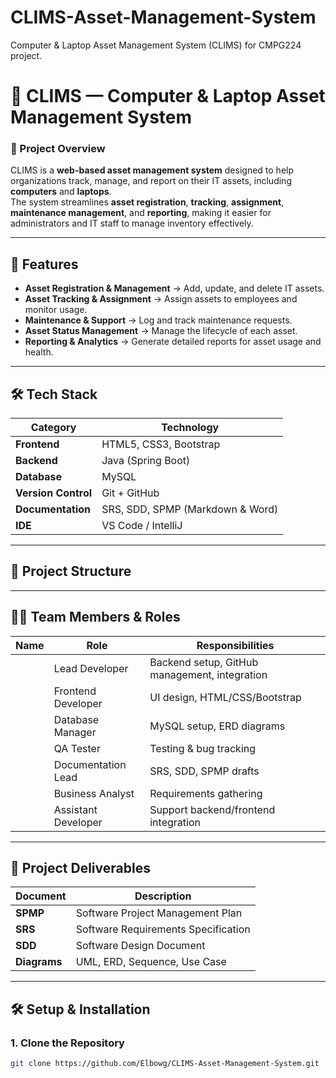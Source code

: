 # CLIMS-Asset-Management-System
Computer &amp; Laptop Asset Management System (CLIMS) for CMPG224 project.


# 📌 CLIMS — Computer & Laptop Asset Management System

### 📖 Project Overview
CLIMS is a **web-based asset management system** designed to help organizations track, manage, and report on their IT assets, including **computers** and **laptops**.  
The system streamlines **asset registration**, **tracking**, **assignment**, **maintenance management**, and **reporting**, making it easier for administrators and IT staff to manage inventory effectively.

---

## 🚀 Features
- **Asset Registration & Management** → Add, update, and delete IT assets.
- **Asset Tracking & Assignment** → Assign assets to employees and monitor usage.
- **Maintenance & Support** → Log and track maintenance requests.
- **Asset Status Management** → Manage the lifecycle of each asset.
- **Reporting & Analytics** → Generate detailed reports for asset usage and health.

---

## 🛠️ Tech Stack
| **Category**        | **Technology**                     |
|---------------------|------------------------------------|
| **Frontend**        | HTML5, CSS3, Bootstrap             |
| **Backend**         | Java (Spring Boot)                 |
| **Database**        | MySQL                              |
| **Version Control** | Git + GitHub                       |
| **Documentation**   | SRS, SDD, SPMP (Markdown & Word)   |
| **IDE**             | VS Code / IntelliJ                 |

---

## 📂 Project Structure



---

## 🧑‍💻 Team Members & Roles
| **Name**            | **Role**             | **Responsibilities**                          |
|---------------------|----------------------|-----------------------------------------------|
|                     | Lead Developer       | Backend setup, GitHub management, integration |
|                     | Frontend Developer   | UI design, HTML/CSS/Bootstrap                 |
|                     | Database Manager     | MySQL setup, ERD diagrams                     |
|                     | QA Tester            | Testing & bug tracking                        |
|                     | Documentation Lead   | SRS, SDD, SPMP drafts                         |
|                     | Business Analyst     | Requirements gathering                        |
|                     | Assistant Developer  | Support backend/frontend integration          |



---

## 📑 Project Deliverables
| **Document** | **Description**                      |
|------------- |--------------------------------------|
| **SPMP**     | Software Project Management Plan     | 
| **SRS**      | Software Requirements Specification  | 
| **SDD**      | Software Design Document             | 
| **Diagrams** | UML, ERD, Sequence, Use Case         |

---

## 🛠️ Setup & Installation
### **1. Clone the Repository**
```bash
git clone https://github.com/Elbowg/CLIMS-Asset-Management-System.git
